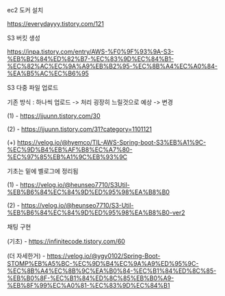 ec2 도커 설치 

https://everydayyy.tistory.com/121

S3 버킷 생성

https://inpa.tistory.com/entry/AWS-%F0%9F%93%9A-S3-%EB%B2%84%ED%82%B7-%EC%83%9D%EC%84%B1-%EC%82%AC%EC%9A%A9%EB%B2%95-%EC%8B%A4%EC%A0%84-%EA%B5%AC%EC%B6%95

S3 다중 파일 업로드 

기존 방식 : 하나씩 업로드 -> 처리 굉장히 느릴것으로 예상 -> 변경  

(1) - https://jjuunn.tistory.com/30

(2) - https://jjuunn.tistory.com/31?category=1101121

(+) https://velog.io/@hyemco/TIL-AWS-Spring-boot-S3%EB%A1%9C-%EC%9D%B4%EB%AF%B8%EC%A7%80-%EC%97%85%EB%A1%9C%EB%93%9C

기초는 밑에 벨로그에 정리됨

(1) - https://velog.io/@heunseo7710/S3Util-%EB%B6%84%EC%84%9D%ED%95%98%EA%B8%B0

(2) - https://velog.io/@heunseo7710/S3-Util-%EB%B6%84%EC%84%9D%ED%95%98%EA%B8%B0-ver2

채팅 구현

(기초) - https://infinitecode.tistory.com/60

(더 자세한거) - https://velog.io/@ygy0102/Spring-Boot-STOMP%EB%A5%BC-%EC%9D%B4%EC%9A%A9%ED%95%9C-%EC%8B%A4%EC%8B%9C%EA%B0%84-%EC%B1%84%ED%8C%85-%EB%B0%8F-%EC%B1%84%ED%8C%85%EB%B0%A9-%EB%8F%99%EC%A0%81-%EC%83%9D%EC%84%B1
